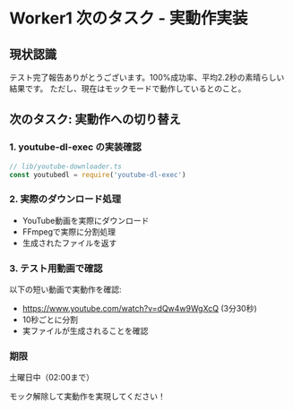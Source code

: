 # Worker1 次のタスク - 実動作実装

## 現状認識
テスト完了報告ありがとうございます。100%成功率、平均2.2秒の素晴らしい結果です。
ただし、現在はモックモードで動作しているとのこと。

## 次のタスク: 実動作への切り替え

### 1. youtube-dl-exec の実装確認
```typescript
// lib/youtube-downloader.ts
const youtubedl = require('youtube-dl-exec')
```

### 2. 実際のダウンロード処理
- YouTube動画を実際にダウンロード
- FFmpegで実際に分割処理
- 生成されたファイルを返す

### 3. テスト用動画で確認
以下の短い動画で実動作を確認:
- https://www.youtube.com/watch?v=dQw4w9WgXcQ (3分30秒)
- 10秒ごとに分割
- 実ファイルが生成されることを確認

### 期限
土曜日中（02:00まで）

モック解除して実動作を実現してください！